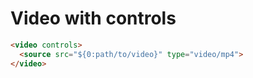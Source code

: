 # Video with controls

``` markdown
<video controls>
  <source src="${0:path/to/video}" type="video/mp4">
</video>
```

